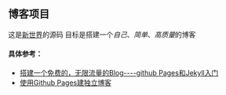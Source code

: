 ## 博客项目

这是[新世界](http://leongithub.github.io/blog/)的源码
目标是搭建一个*自己*、*简单*、*高质量*的博客

#### 具体参考：
* [搭建一个免费的，无限流量的Blog----github Pages和Jekyll入门](http://www.ruanyifeng.com/blog/2012/08/blogging_with_jekyll.html)
* [使用Github Pages建独立博客](http://beiyuu.com/github-pages/)
